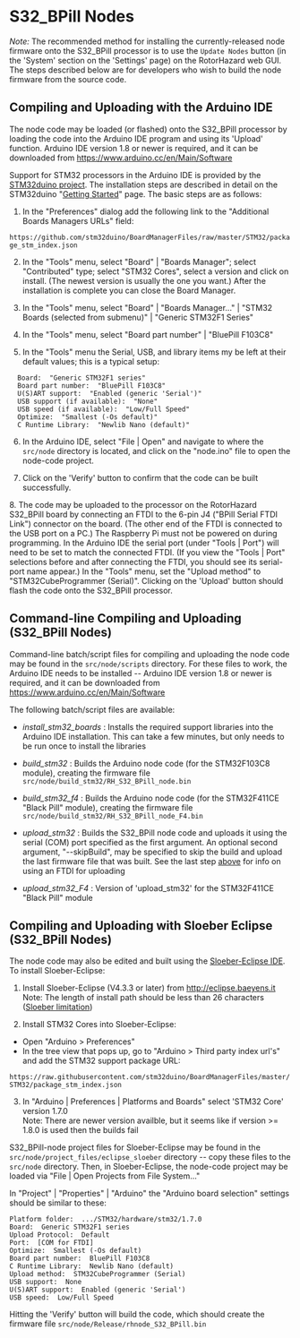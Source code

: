 # S32_BPill Nodes

*Note:* The recommended method for installing the currently-released node firmware onto the S32_BPill processor is to use the `Update Nodes` button (in the 'System' section on the 'Settings' page) on the RotorHazard web GUI. The steps described below are for developers who wish to build the node firmware from the source code.

## Compiling and Uploading with the Arduino IDE

The node code may be loaded (or flashed) onto the S32_BPill processor by loading the code into the Arduino IDE program and using its 'Upload' function. Arduino IDE version 1.8 or newer is required, and it can be downloaded from https://www.arduino.cc/en/Main/Software

Support for STM32 processors in the Arduino IDE is provided by the [STM32duino project](https://github.com/stm32duino). The installation steps are described in detail on the STM32duino "[Getting Started](https://github.com/stm32duino/wiki/wiki/Getting-Started)" page. The basic steps are as follows:

1. In the "Preferences" dialog add the following link to the "Additional Boards Managers URLs" field:

`https://github.com/stm32duino/BoardManagerFiles/raw/master/STM32/package_stm_index.json`

2. In the "Tools" menu, select "Board" | "Boards Manager"; select "Contributed" type; select "STM32 Cores", select a version and click on install. (The newest version is usually the one you want.) After the installation is complete you can close the Board Manager.

3. In the "Tools" menu, select "Board" | "Boards Manager..." | "STM32 Boards (selected from submenu)" | "Generic STM32F1 Series"

4. In the "Tools" menu, select "Board part number" | "BluePill F103C8"

5. In the "Tools" menu the Serial, USB, and library items my be left at their default values; this is a typical setup:
```
  Board:  "Generic STM32F1 series"
  Board part number:  "BluePill F103C8"
  U(S)ART support:  "Enabled (generic 'Serial')"
  USB support (if available):  "None"
  USB speed (if available):  "Low/Full Speed"
  Optimize:  "Smallest (-Os default)"
  C Runtime Library:  "Newlib Nano (default)"
```

6. In the Arduino IDE, select "File | Open" and navigate to where the `src/node` directory is located, and click on the "node.ino" file to open the node-code project.

7. Click on the 'Verify' button to confirm that the code can be built successfully.

<a id="s32ftdi"></a>
8. The code may be uploaded to the processor on the RotorHazard S32_BPill board by connecting an FTDI to the 6-pin J4 ("BPill Serial FTDI Link") connector on the board. (The other end of the FTDI is connected to the USB port on a PC.) The Raspberry Pi must not be powered on during programming. In the Arduino IDE the serial port (under "Tools | Port") will need to be set to match the connected FTDI.  (If you view the "Tools | Port" selections before and after connecting the FTDI, you should see its serial-port name appear.) In the "Tools" menu, set the "Upload method" to "STM32CubeProgrammer (Serial)". Clicking on the 'Upload' button should flash the code onto the S32_BPill processor.

## Command-line Compiling and Uploading (S32_BPill Nodes)

Command-line batch/script files for compiling and uploading the node code may be found in the `src/node/scripts` directory. For these files to work, the Arduino IDE needs to be installed -- Arduino IDE version 1.8 or newer is required, and it can be downloaded from https://www.arduino.cc/en/Main/Software

The following batch/script files are available:

* *install_stm32_boards* : Installs the required support libraries into the Arduino IDE installation. This can take a few minutes, but only needs to be run once to install the libraries

* *build_stm32* : Builds the Arduino node code (for the STM32F103C8 module), creating the firmware file `src/node/build_stm32/RH_S32_BPill_node.bin`

* *build_stm32_f4* : Builds the Arduino node code (for the STM32F411CE "Black Pill" module), creating the firmware file `src/node/build_stm32/RH_S32_BPill_node_F4.bin`

* *upload_stm32* : Builds the S32_BPill node code and uploads it using the serial (COM) port specified as the first argument. An optional second argument, "--skipBuild", may be specified to skip the build and upload the last firmware file that was built. See the last step [above](#s32ftdi) for info on using an FTDI for uploading

* *upload_stm32_F4* : Version of 'upload_stm32' for the STM32F411CE "Black Pill" module

## Compiling and Uploading with Sloeber Eclipse (S32_BPill Nodes)

The node code may also be edited and built using the [Sloeber-Eclipse IDE](http://eclipse.baeyens.it). To install Sloeber-Eclipse:

1. Install Sloeber-Eclipse (V4.3.3 or later) from http://eclipse.baeyens.it <br>
  Note: The length of install path should be less than 26 characters ([Sloeber limitation](https://github.com/Sloeber/arduino-eclipse-plugin/issues/705))

2. Install STM32 Cores into Sloeber-Eclipse:
  * Open "Arduino > Preferences"
  * In the tree view that pops up, go to "Arduino > Third party index url's" and add the STM32 support package URL:

`https://raw.githubusercontent.com/stm32duino/BoardManagerFiles/master/STM32/package_stm_index.json`

3. In "Arduino | Preferences | Platforms and Boards" select 'STM32 Core' version 1.7.0 <br>
  Note:  There are newer version availble, but it seems like if version >= 1.8.0 is used then the builds fail


S32_BPill-node project files for Sloeber-Eclipse may be found in the `src/node/project_files/eclipse_sloeber` directory -- copy these files to the `src/node` directory. Then, in Sloeber-Eclipse, the node-code project may be loaded via "File | Open Projects from File System..."

In "Project" | "Properties" | "Arduino" the "Arduino board selection" settings should be similar to these:
```
Platform folder:  .../STM32/hardware/stm32/1.7.0
Board:  Generic STM32F1 series
Upload Protocol:  Default
Port:  [COM for FTDI]
Optimize:  Smallest (-Os default)
Board part number:  BluePill F103C8
C Runtime Library:  Newlib Nano (default)
Upload method:  STM32CubeProgrammer (Serial)
USB support:  None
U(S)ART support:  Enabled (generic 'Serial')
USB speed:  Low/Full Speed
```

Hitting the 'Verify' button will build the code, which should create the firmware file `src/node/Release/rhnode_S32_BPill.bin`
